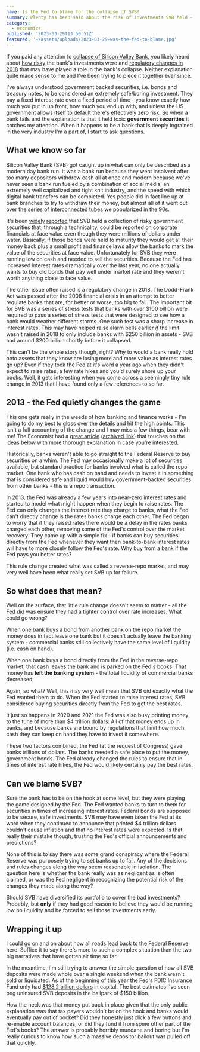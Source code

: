 ```yaml
---
name: Is the Fed to blame for the collapse of SVB? 
summary: Plenty has been said about the risk of investments SVB held - were they playing a game the Fed designed?
category:
  - economics
published: '2023-03-29T13:50:51Z'
featured: '~/assets/uploads/2023-03-29-was-the-fed-to-blame.jpg'
---
```


If you paid any attention to
[collapse of Silicon Valley Bank](https://en.wikipedia.org/wiki/Collapse_of_Silicon_Valley_Bank),
you likely heard about
[how risky](https://www.bloomberg.com/opinion/articles/2023-03-14/svb-took-the-wrong-risks)
the bank's investments were and
[regulatory changes in 2018](https://rooseveltinstitute.org/2023/03/15/how-2018-regulatory-rollbacks-set-the-stage-for-the-silicon-valley-bank-collapse-and-how-to-change-course/)
that may have played a role in the bank's collapse. Neither explanation quite
made sense to me and I've been trying to piece it together ever since.

I've always understood government backed securities, i.e. bonds and treasury
notes, to be considered an extremely safe/boring investment. They pay a fixed
interest rate over a fixed period of time - you know exactly how much you put in
up front, how much you end up with, and unless the US government allows itself
to default there's effectively zero risk. So when a bank fails and the
explanation is that it held toxic **government securities** it catches my
attention. When it happens to be a bank that is deeply ingrained in the very
industry I'm a part of, I start to ask questions.

## What we know so far

Silicon Valley Bank (SVB) got caught up in what can only be described as a
modern day bank run. It was a bank run because they went insolvent after too
many depositors withdrew cash all at once and modern because we've never seen a
bank run fueled by a combination of social media, an extremely well capitalized
and tight knit industry, and the speed with which digital bank transfers can be
completed. Yes people did in fact line up at bank branches to try to withdraw
their money, but almost all of it went out over the
[series of interconnected tubes](https://en.wikipedia.org/wiki/Series_of_tubes)
we popularized in the 90s.

It's been
[widely](https://www.npr.org/2023/03/19/1164531413/bank-fail-how-government-bonds-turned-toxic-for-silicon-valley-bank)
[reported](https://www.wsj.com/articles/banks-investors-revive-push-for-changes-to-securities-accounting-after-svb-collapse-99caa9ce)
that SVB held a collection of risky government securities that, through a
technicality, could be reported on corporate financials at face value even
though they were millions of dollars under water. Basically, if those bonds were
held to maturity they would get all their money back plus a small profit and
finance laws allow the banks to mark the value of the securities at face value.
Unfortunately for SVB they were running low on cash and needed to sell the
securities. Because the Fed has increased interest rates dramatically over the
last year, no one actually wants to buy old bonds that pay well under market
rate and they weren't worth anything close to face value.

The other issue often raised is a regulatory change in 2018. The Dodd-Frank Act
was passed after the 2008 financial crisis in an attempt to better regulate
banks that are, for better or worse, too big to fail. The important bit for SVB
was a series of stress tests that banks with over $100 billion were required to
pass a series of stress tests that were designed to see how a bank would weather
different storms. One such test was a sharp increase in interest rates. This may
have helped raise alarm bells earlier _if_ the limit wasn't raised in 2018 to
only include banks with $250 billion in assets - SVB had around $200 billion
shortly before it collapsed.

This can't be the whole story though, right? Why to would a bank really hold
onto assets that they know are losing more and more value as interest rates go
up? Even if they took the Fed at it's word a year ago when they didn't expect to
raise rates, a few rate hikes and you'd surely shore up your books. Well, it
gets interesting when you come across a seemingly tiny rule change in 2013 that
I have found only a few references to so far.

## 2013 - the Fed quietly changes the game

This one gets really in the weeds of how banking and finance works - I'm going
to do my best to gloss over the details and hit the high points. This isn't a
full accounting of the change and I may miss a few things, bear with me! The
Economist had a
[great article](https://www.economist.com/finance-and-economics/2023/03/21/americas-banks-are-missing-hundreds-of-billions-of-dollars)
([archived link](https://archive.md/qFfCt)) that touches on the ideas below with
more thorough explanation in case you're interested.

Historically, banks weren't able to go straight to the Federal Reserve to buy
securities on a whim. The Fed may occasionally make a lot of securities
available, but standard practice for banks involved what is called the repo
market. One bank who has cash on hand and needs to invest it in something that
is considered safe and liquid would buy government-backed securities from other
banks - this is a repo transaction.

In 2013, the Fed was already a few years into near-zero interest rates and
started to model what might happen when they begin to raise rates. The Fed can
only changes the interest rate they charge to banks, what the Fed can't directly
change is the rates banks charge each other. The Fed began to worry that if they
raised rates there would be a delay in the rates banks charged each other,
removing some of the Fed's control over the market recovery. They came up with a
simple fix - if banks can buy securities directly from the Fed whenever they
want then bank-to-bank interest rates will have to more closely follow the Fed's
rate. Why buy from a bank if the Fed pays you better rates?

This rule change created what was called a reverse-repo market, and may very
well have been what really set SVB up for failure.

## So what does that mean?

Well on the surface, that little rule change doesn't seem to matter - all the
Fed did was ensure they had a tighter control over rate increases. What could go
wrong?

When one bank buys a bond from another bank on the repo market the money does in
fact leave one bank but it doesn't actually leave the banking system -
commercial banks still collectively have the same level of liquidity (i.e. cash
on hand).

When one bank buys a bond directly from the Fed in the reverse-repo market, that
cash leaves the bank and is parked on the Fed's books. That money has **left the
banking system** - the total liquidity of commercial banks decreased.

Again, so what? Well, this may very well mean that SVB did exactly what the Fed
wanted them to do. When the Fed started to raise interest rates, SVB considered
buying securities directly from the Fed to get the best rates.

It just so happens in 2020 and 2021 the Fed was also busy printing money to the
tune of more than $4 trillion dollars. All of that money ends up in banks, and
because banks are bound by regulations that limit how much cash they can keep on
hand they have to invest it somewhere.

These two factors combined, the Fed (at the request of Congress) gave banks
trillions of dollars. The banks needed a safe place to put the money, government
bonds. The Fed already changed the rules to ensure that in times of interest
rate hikes, the Fed would likely certainly pay the best rates.

## Can we blame SVB?

Sure the bank has to be on the hook at some level, but they were playing the
game designed by the Fed. The Fed wanted banks to turn to them for securities in
times of increasing interest rates. Federal bonds are supposed to be secure,
safe investments. SVB may have even taken the Fed at its word when they
continued to announce that printed $4 trillion dollars couldn't cause inflation
and that no interest rates were expected. Is that really their mistake though,
trusting the Fed's official announcements and predictions?

None of this is to say there was some grand conspiracy where the Federal Reserve
was purposely trying to set banks up to fail. Any of the decisions and rules
changes along the way seem reasonable in isolation. The question here is whether
the bank really was as negligent as is often claimed, or was the Fed negligent
in recognizing the potential risk of the changes they made along the way?

Should SVB have diversified its portfolio to cover the bad investments?
Probably, but **only** if they had good reason to believe they would be running
low on liquidity and be forced to sell those investments early.

## Wrapping it up

I could go on and on about how all roads lead back to the Federal Reserve here.
Suffice it to say there's more to such a complex situation than the two big
narratives that have gotten air time so far.

In the meantime, I'm still trying to answer the simple question of how all SVB
deposits were made whole over a single weekend when the bank wasn't sold or
liquidated. As of the beginning of this year the Fed's FDIC Insurance Fund only
had
[$128.2 billion dollars](https://www.fdic.gov/analysis/quarterly-banking-profile/fdic-quarterly/index.html)
in capital. The best estimates I've seen peg uninsured SVB deposits in the
ballpark of $150 billion.

How the heck was that money put back in place given that the only public
explanation was that tax payers wouldn't be on the hook and banks would
eventually pay out of pocket? Did they honestly just click a few buttons and
re-enable account balances, or did they fund it from some other part of the
Fed's books? The answer is probably horribly mundane and boring but I'm really
curious to know how such a massive depositor bailout was pulled off that
quickly.
